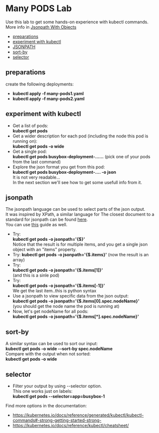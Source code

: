 # Many PODS Lab

Use this lab to get some hands-on experience with kubectl commands.  
More info in [Jsonpath With Objects](http://localhost:1313/k8s/objects/jsonpath-with-objects/)

- [preparations](#preparations)
- [experiment with kubectl](#experiment-with-kubectl)
- [JSONPATH](#jsonpath)
- [sort-by](#sort-by)
- [selector](#selector)

## preparations

create the following deployments:
- **kubectl apply -f many-pods1.yaml**
- **kubectl apply -f many-pods2.yaml**

## experiment with kubectl

- Get a list of pods:  
**kubectl get pods**
- Get a wider description for each pod (including the node this pod is running on):  
**kubectl get pods -o wide**
- Get a single pod:  
**kubectl get pods busybox-deployment-......**  (pick one of your pods from the last command)  
- Explore the json format you get from this pod:  
**kubectl get pods busybox-deployment-.... -o json**  
It is not very readable...  
In the next section we'll see how to get some usefull info from it.

## jsonpath

The jsonpath language can be used to select parts of the json output.  
It was inspired by XPath, a similar language for 
The closest document to a standard for jsonpath can be found [here](https://goessner.net/articles/JsonPath/).  
You can use [this](https://docs.oracle.com/cd/E60058_01/PDF/8.0.8.x/8.0.8.0.0/PMF_HTML/index.htm#t=JsonPath_Expressions.htm%23Path_Examplesbc-4&rhtocid=10.2.0_4) guide as well.  

- Try:  
**kubectl get pods -o jsonpath='{$}'**  
Notice that the result is for multiple items, and you get a single json object with an "items" property.
- Try:
**kubectl get pods -o jsonpath='{$.items}'**
(now the result is an array)
- Try:  
**kubectl get pods -o jsonpath='{$.items[1]}'**  
(and this is a sinle pod)
- Try:  
**kubectl get pods -o jsonpath='{$.items[-1]}'**  
We get the last item..this is python syntax
- Use a jsonpath to view specific data from the json output:  
**kubectl get pods -o jsonpath='{$.items[0].spec.nodeName}'**  
(you should get the node name the pod is running at)
- Now, let's get nodeName for all pods:  
**kubectl get pods -o jsonpath='{$.items[*].spec.nodeName}'**  

## sort-by

A similar syntax can be used to sort our input:  
**kubectl get pods -o wide  --sort-by spec.nodeName**  
Compare with the output when not sorted:  
**kubectl get pods -o wide**


## selector

- Filter your output by using --selector option.  
This one works just on labels:  
**kubectl get pods --selector=app=busybox-1**

Find more options in the documentation:
- https://kubernetes.io/docs/reference/generated/kubectl/kubectl-commands#-strong-getting-started-strong-
- https://kubernetes.io/docs/reference/kubectl/cheatsheet/


